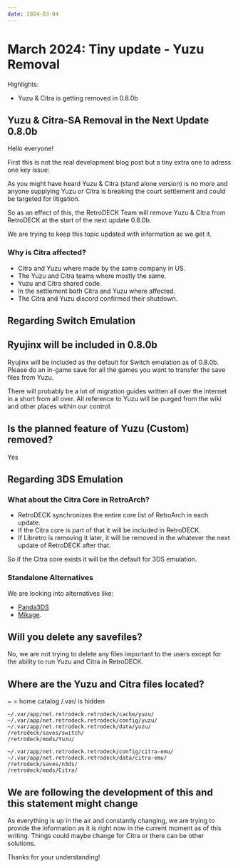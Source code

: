 ```yaml
---
date: 2024-03-04
---
```


# March 2024: Tiny update - Yuzu Removal

Highlights:

- Yuzu & Citra is getting removed in 0.8.0b


<!-- more -->

## Yuzu & Citra-SA Removal in the Next Update 0.8.0b

Hello everyone!

First this is not the real development blog post but a tiny extra one to adress one key issue:

As you might have heard Yuzu & Citra (stand alone version) is no more and anyone supplying Yuzu or Citra is breaking the court settlement and could be targeted for litigation.

So as an effect of this, the RetroDECK Team will remove Yuzu & Citra from RetroDECK at the start of the next update 0.8.0b.

We are trying to keep this topic updated with information as we get it.

### Why is Citra affected?

- Citra and Yuzu where made by the same company in US.
- The Yuzu and Citra teams where mostly the same.
- Yuzu and Citra shared code.
- In the settlement both Citra and Yuzu where affected.
- The Citra and Yuzu discord confirmed their shutdown.

## Regarding Switch Emulation

## Ryujinx will be included  in 0.8.0b

Ryujinx will be included as the default for Switch emulation as of 0.8.0b.
Please do an in-game save for all the games you want to transfer the save files from Yuzu.

There will probably be a lot of migration guides written all over the internet in a short from all over.
All reference to Yuzu will be purged from the wiki and other places within our control.

## Is the planned feature of Yuzu (Custom) removed?

Yes

## Regarding 3DS Emulation

### What about the Citra Core in RetroArch?

- RetroDECK synchronizes the entire core list of RetroArch in each update.
- If the Citra core is part of that it will be included in RetroDECK.
- If Libretro is removing it later, it will be removed in the whatever the next update of RetroDECK after that.

So if the Citra core exists it will be the default for 3DS emulation.

### Standalone Alternatives

We are looking into alternatives like:

- [Panda3DS](https://panda3ds.com/)
- [Mikage](https://mikage.app/).

## Will you delete any savefiles?

No, we are not trying to delete any files important to the users except for the ability to run Yuzu and Citra in RetroDECK.

## Where are the Yuzu and Citra files located?

~ = home catalog
/.var/ is hidden


```
~/.var/app/net.retrodeck.retrodeck/cache/yuzu/
~/.var/app/net.retrodeck.retrodeck/config/yuzu/
~/.var/app/net.retrodeck.retrodeck/data/yuzu/
/retrodeck/saves/switch/
/retrodeck/mods/Yuzu/
```

```
~/.var/app/net.retrodeck.retrodeck/config/citra-emu/
~/.var/app/net.retrodeck.retrodeck/data/citra-emu/
/retrodeck/saves/n3ds/
/retrodeck/mods/Citra/
```


##  We are following the development of this and this statement might change

As everything is up in the air and constantly changing, we are trying to provide the information as it is right now in the current moment as of this writing.
Things could maybe change for Citra or there can be other solutions.

Thanks for your understanding!
